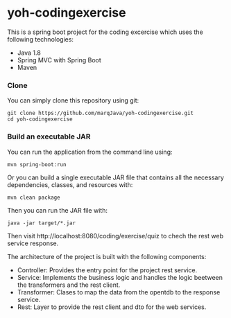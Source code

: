 # yoh-codingexercise

This is a spring boot project for the coding excercise which uses the following technologies:

* Java 1.8
* Spring MVC with Spring Boot
* Maven

### Clone
You can simply clone this repository using git:
```
git clone https://github.com/marqJava/yoh-codingexercise.git
cd yoh-codingexercise
```
### Build an executable JAR
You can run the application from the command line using:
```
mvn spring-boot:run
```
Or you can build a single executable JAR file that contains all the necessary dependencies, classes, and resources with:
```
mvn clean package
```
Then you can run the JAR file with:
```
java -jar target/*.jar
```
Then visit http://localhost:8080/coding/exercise/quiz to chech the rest web service response.


The architecture of the project is built with the following components: 
 * Controller: Provides the entry point for the project rest service.
 * Service: Implements the business logic and handles the logic beetween the transformers and the rest client.
 * Transformer: Clases to map the data from the opentdb to the response service.
 * Rest: Layer to provide the rest client and dto for the web services.




